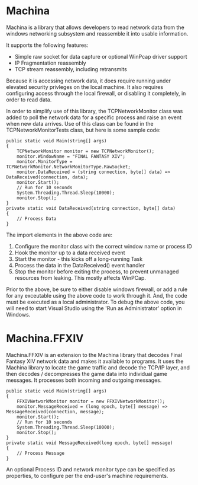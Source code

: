# Machina

Machina is a library that allows developers to read network data from the windows networking subsystem and reassemble it into usable information.

It supports the following features:
* Simple raw socket for data capture or optional WinPcap driver support
* IP Fragmentation reassembly
* TCP stream reassembly, including retransmits

Because it is accessing network data, it does require running under elevated security privleges on the local machine.  It also requires configuring access through the local firewall, or disabling it completely, in order to read data.

In order to simplify use of this library, the TCPNetworkMonitor class was added to poll the network data for a specific process and raise an event when new data arrives.  Use of this class can be found in the TCPNetworkMonitorTests class, but here is some sample code:


    public static void Main(string[] args)
    {
        TCPNetworkMonitor monitor = new TCPNetworkMonitor();
        monitor.WindowName = "FINAL FANTASY XIV";
        monitor.MonitorType = TCPNetworkMonitor.NetworkMonitorType.RawSocket;
        monitor.DataReceived = (string connection, byte[] data) => DataReceived(connection, data);
        monitor.Start();
        // Run for 10 seconds
        System.Threading.Thread.Sleep(10000);
        monitor.Stop();
    }
    private static void DataReceived(string connection, byte[] data)
    {
        // Process Data
    }

The import elements in the above code are:
1) Configure the monitor class with the correct window name or process ID
2) Hook the monitor up to a data received event
3) Start the monitor - this kicks off a long-running Task
4) Process the data in the DataReceived() event handler
5) Stop the monitor before exiting the process, to prevent unmanaged resources from leaking.  This mostly affects WinPCap.

Prior to the above, be sure to either disable windows firewall, or add a rule for any exceutable using the above code to work through it.  And, the code must be executed as a local administrator.  To debug the above code, you will need to start Visual Studio using the 'Run as Administrator' option in Windows.

# Machina.FFXIV
Machina.FFXIV is an extension to the Machina library that decodes Final Fantasy XIV network data and makes it available to programs.  It uses the Machina library to locate the game traffic and decode the TCP/IP layer, and then decodes / decompresses the game data into individual game messages.  It processes both incoming and outgoing messages.

    public static void Main(string[] args)
    {
        FFXIVNetworkMonitor monitor = new FFXIVNetworkMonitor();
        monitor.MessageReceived = (long epoch, byte[] message) => MessageReceived(connection, message);
        monitor.Start();
        // Run for 10 seconds
        System.Threading.Thread.Sleep(10000);
        monitor.Stop();
    }
    private static void MessageReceived(long epoch, byte[] message)
    {
        // Process Message
    }

An optional Process ID and network monitor type can be specified as properties, to configure per the end-user's machine requirements.